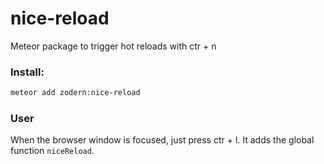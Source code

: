 # nice-reload
Meteor package to trigger hot reloads with ctr + n

### Install:
``` bash
meteor add zodern:nice-reload
```

### User
When the browser window is focused, just press ctr + l.
It adds the global function `niceReload`.
